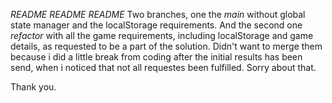 *README README README*
Two branches, one the *main* without global state manager and the localStorage requirements.
And the second one *refactor* with all the game requirements, including localStorage and game details, as requested to be a part of the solution.
Didn't want to merge them because i did a little break from coding after the initial results has been send, when i noticed that not all requestes been fulfilled. Sorry about that.

Thank you.
